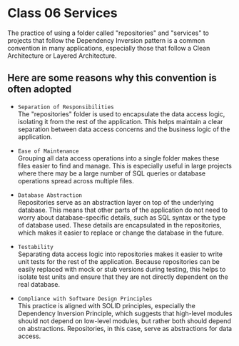 # Class 06 Services

The practice of using a folder called "repositories" and "services" to projects that follow the Dependency Inversion pattern is a common convention in many applications, especially those that follow a Clean Architecture or Layered Architecture.

## Here are some reasons why this convention is often adopted

- `Separation of Responsibilities`  
  The "repositories" folder is used to encapsulate the data access logic, isolating it from the rest of the application. This helps maintain a clear separation between data access concerns and the business logic of the application.

- `Ease of Maintenance`  
  Grouping all data access operations into a single folder makes these files easier to find and manage. This is especially useful in large projects where there may be a large number of SQL queries or database operations spread across multiple files.

- `Database Abstraction`  
  Repositories serve as an abstraction layer on top of the underlying database. This means that other parts of the application do not need to worry about database-specific details, such as SQL syntax or the type of database used. These details are encapsulated in the repositories, which makes it easier to replace or change the database in the future.

- `Testability`  
  Separating data access logic into repositories makes it easier to write unit tests for the rest of the application. Because repositories can be easily replaced with mock or stub versions during testing, this helps to isolate test units and ensure that they are not directly dependent on the real database.

- `Compliance with Software Design Principles`  
  This practice is aligned with SOLID principles, especially the Dependency Inversion Principle, which suggests that high-level modules should not depend on low-level modules, but rather both should depend on abstractions. Repositories, in this case, serve as abstractions for data access.
